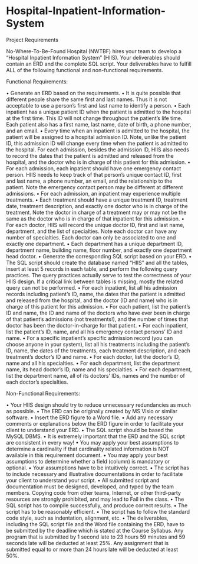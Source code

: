 # Hospital-Inpatient-Information-System

Project Requirements

No-Where-To-Be-Found Hospital (NWTBF) hires your team to develop a “Hospital Inpatient Information System” (HIIS). Your deliverables should contain an ERD and the complete SQL script. Your deliverables have to fulfill ALL of the following functional and non-functional requirements. 

Functional Requirements: 

•	Generate an ERD based on the requirements. 
•	It is quite possible that different people share the same first and last names. Thus it is not acceptable to use a person’s first and last name to identify a person. 
•	Each inpatient has a unique patient ID when the patient is admitted to the hospital at the first time. This ID will not change throughout the patient’s life time. Each patient also has a first name, last name, date of birth, a phone number, and an email. 
•	Every time when an inpatient is admitted to the hospital, the patient will be assigned to a hospital admission ID. Note, unlike the patient ID, this admission ID will change every time when the patient is admitted to the hospital. For each admission, besides the admission ID, HIIS also needs to record the dates that the patient is admitted and released from the hospital, and the doctor who is in charge of this patient for this admission. 
•	For each admission, each inpatient should have one emergency contact person. HIIS needs to keep track of that person’s unique contact ID, first and last name, a phone number, an email, and the relationship to the patient. Note the emergency contact person may be different at different admissions. 
•	For each admission, an inpatient may experience multiple treatments. 
•	Each treatment should have a unique treatment ID, treatment date, treatment description, and exactly one doctor who is in charge of the treatment. Note the doctor in charge of a treatment may or may not be the same as the doctor who is in charge of that inpatient for this admission. 
•	For each doctor, HIIS will record the unique doctor ID, first and last name, department, and the list of specialties. Note each doctor can have any number of specialties. Each doctor can only be associated to one and exactly one department. 
•	Each department has a unique department ID, department name, building name, floor number, and exactly one department head doctor. 
•	Generate the corresponding SQL script based on your ERD. 
•	The SQL script should create the database named “HIIS” and all the tables, insert at least 5 records in each table, and perform the following query practices. The query practices actually serve to test the correctness of your HIIS design. If a critical link between tables is missing, mostly the related query can not be performed. 
•	For each inpatient, list all his admission records including patient’s ID, name, the dates that the patient is admitted and released from the hospital, and the doctor (ID and name) who is in charge of this patient for this admission.
•	For each patient, list the patient’s ID and name, the ID and name of the doctors who have ever been in charge of that patient’s admissions (not treatments!), and the number of times that doctor has been the doctor-in-charge for that patient. 
•	For each inpatient, list the patient’s ID, name, and all his emergency contact persons’ ID and name. 
•	For a specific inpatient’s specific admission record (you can choose anyone in your system), list all his treatments including the patient’s ID, name, the dates of the treatments, each treatment description, and each treatment’s doctor’s ID and name.
•	For each doctor, list the doctor’s ID, name and all his specialties. 
•	For each department, list the department name, its head doctor’s ID, name and his specialties. 
•	For each department, list the department name, all of its doctors’ IDs, names and the number of each doctor’s specialties. 

Non-Functional Requirements: 

•	Your HIIS design should try to reduce unnecessary redundancies as much as possible. 
•	The ERD can be originally created by MS Visio or similar software.
•	Insert the ERD figure to a Word file. 
•	Add any necessary comments or explanations below the ERD figure in order to facilitate your client to understand your ERD.
•	The SQL script should be based the MySQL DBMS. 
•	It is extremely important that the ERD and the SQL script are consistent in every way! 
•	You may apply your best assumptions to determine a cardinality if that cardinality related information is NOT available in this requirement document. 
•	You may apply your best assumptions to determine whether a field (column) is mandatory or optional. 
•	Your assumptions have to be intuitively correct. 
•	The script has to include necessary and illustrative documentations in order to facilitate your client to understand your script.
•	All submitted script and documentation must be designed, developed, and typed by the team members. Copying code from other teams, Internet, or other third-party resources are strongly prohibited, and may lead to Fail in the class. 
•	The SQL script has to compile successfully, and produce correct results. 
•	The script has to be reasonably efficient. 
•	The script has to follow the standard code style, such as indentation, alignment, etc. 
•	The deliverables, including the SQL script file and the Word file containing the ERD, have to be submitted by the deadline which is stated at the Course Syllabus. Any program that is submitted by 1 second late to 23 hours 59 minutes and 59 seconds late will be deducted at least 25%. Any assignment that is submitted equal to or more than 24 hours late will be deducted at least 50%.


